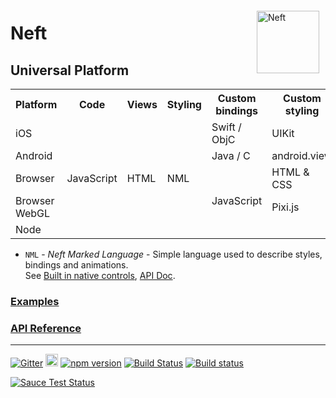 <a href="http://www.neft.io"><img src="http://www.neft.io/static/images/neft-white.svg" alt="Neft" width="100" align="right" hspace="10" vspace="6"></a>

# Neft

## Universal Platform

<table>
	<tr>
		<th>Platform</th>
		<th>Code</th>
		<th>Views</th>
		<th>Styling</th>
		<th>Custom bindings</th>
		<th>Custom styling</th>
	</tr>
	<tr>
		<td>iOS</td>
		<td rowspan="5">JavaScript</td>
		<td rowspan="5">HTML</td>
		<td rowspan="5">NML</td>
		<td>Swift / ObjC</td>
		<td>UIKit</td>
	</tr>
	<tr>
		<td>Android</td>
		<td>Java / C</td>
		<td>android.view</td>
	</tr>
	<tr>
		<td>Browser</td>
		<td rowspan="3">JavaScript</td>
		<td>HTML & CSS</td>
	</tr>
	<tr>
		<td>Browser WebGL</td>
		<td>Pixi.js</td>
	</tr>
	<tr>
		<td>Node</td>
		<td></td>
	</tr>
</table>

- `NML` - *Neft Marked Language* - Simple language used to describe styles, bindings and animations.<br>See [Built in native controls](https://github.com/Neft-io/neft-default-styles), [API Doc](https://github.com/Neft-io/neft/wiki/Renderer-API).

### [Examples](https://github.com/Neft-io/neft/wiki/Examples)

### [API Reference](https://github.com/Neft-io/neft/wiki/API-Reference)

* * *

[![Gitter](https://img.shields.io/gitter/room/nwjs/nw.js.svg)](https://gitter.im/Neft-io/neft)
<a href="https://twitter.com/neft_io"><img src="https://g.twimg.com/about/feature-corporate/image/followbutton.png" alt="Twitter" height="20" /></a>
[![npm version](https://badge.fury.io/js/neft.svg)](https://badge.fury.io/js/neft)
[![Build Status](https://travis-ci.org/Neft-io/neft.svg?branch=master)](https://travis-ci.org/Neft-io/neft)
[![Build status](https://ci.appveyor.com/api/projects/status/k3mj31b8406cwflv/branch/master?svg=true)](https://ci.appveyor.com/project/KrysKruk/neft/branch/master)

[![Sauce Test Status](https://saucelabs.com/browser-matrix/kildyt.svg)](https://saucelabs.com/u/kildyt)
